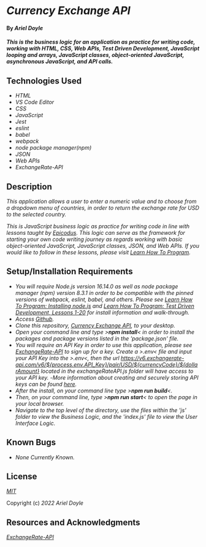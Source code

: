 # _Currency Exchange API_

#### By _**Ariel Doyle**_

#### _This is the business logic for an application as practice for writing code, working with HTML, CSS, Web APIs, Test Driven Development, JavaScript looping and arrays, JavaScript classes, object-oriented JavaScript, asynchronous JavaScript, and API calls._

## Technologies Used

- _HTML_
- _VS Code Editor_
- _CSS_
- _JavaScript_
- _Jest_
- _eslint_
- _babel_
- _webpack_
- _node package manager(npm)_
- _JSON_
- _Web APIs_
- _ExchangeRate-API_

## Description

_This application allows a user to enter a numeric value and to choose from a dropdown menu of countries, in order to return the exchange rate for USD to the selected country._

_This is JavaScript business logic as practice for writing code in line with lessons taught by [Epicodus](https://www.epicodus.com). This logic can serve as the framework for starting your own code writing journey as regards working with basic object-oriented JavaScript, JavaScript classes, JSON, and Web APIs. If you would like to follow in these lessons, please visit [Learn How To Program](https://www.learnhowtoprogram.com/intermediate-javascript-part-time)._

## Setup/Installation Requirements

- _You will require Node.js version 16.14.0 as well as node package manager (npm) version 8.3.1 in order to be compatible with the pinned versions of webpack, eslint, babel, and others. Please see [Learn How To Program: Installing node.js](https://www.learnhowtoprogram.com/intermediate-javascript/setting-up-javascript/installing-node-js) and [Learn How To Program: Test Driven Development, Lessons 1-20](https://www.learnhowtoprogram.com/intermediate-javascript-part-time/test-driven-development/test-driven-development-and-environments-with-javascript-objectives) for install information and walk-through._
-  _Access [Github](https://github.com/)._
- _Clone this repository, [Currency Exchange API](https://github.com/Ariel-Doyle/currency-exchange-API.git), to your desktop._
- _Open your command line and type >**npm install**< in order to install the packages and package versions listed in the 'package.json' file._
- _You will require an API Key in order to use this application, please see [ExchangeRate-API](https://www.exchangerate-api.com/) to sign up for a key. Create a >.env< file and input your API Key into the >.env<, then the url <https://v6.exchangerate-api.com/v6/${process.env.API_Key}/pair/USD/${currencyCode}/${dollarAmount}> located in the exchangeRateAPI.js folder will have access to your API key._
-_More information about creating and securely storing API keys can be found [here](https://www.learnhowtoprogram.com/intermediate-javascript-part-time/asynchrony-and-apis/protecting-api-keys)._
- _After the install, on your command line type >**npm run build**<._
- _Then, on your command line, type >**npm run start**< to open the page in your local browser._
- _Navigate to the top level of the directory, use the files within the 'js' folder to view the Business Logic, and the 'index.js' file to view the User Interface Logic._

## Known Bugs

- _None Currently Known._

## License

_[MIT](https://choosealicense.com/licenses/mit/)_

Copyright (c) _2022_ _Ariel Doyle_ 

## Resources and Acknowledgments
_[ExchangeRate-API](https://www.exchangerate-api.com/)_